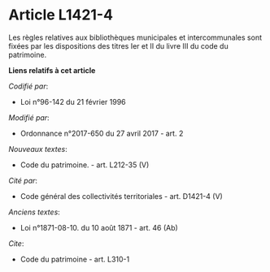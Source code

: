 # Article L1421-4

Les règles relatives aux bibliothèques municipales et intercommunales sont fixées par les dispositions des titres Ier et II
du livre III du code du patrimoine.

**Liens relatifs à cet article**

_Codifié par_:

  - Loi n°96-142 du 21 février 1996

_Modifié par_:

  - Ordonnance n°2017-650 du 27 avril 2017 - art. 2

_Nouveaux textes_:

  - Code du patrimoine. - art. L212-35 (V)

_Cité par_:

  - Code général des collectivités territoriales - art. D1421-4 (V)

_Anciens textes_:

  - Loi n°1871-08-10. du 10 août 1871 - art. 46 (Ab)

_Cite_:

  - Code du patrimoine - art. L310-1

